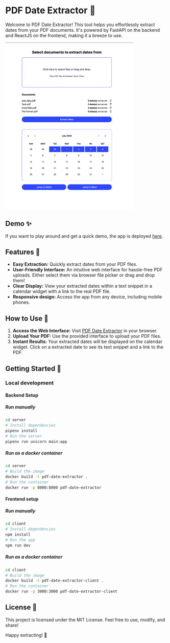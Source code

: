 # PDF Date Extractor 📅

Welcome to PDF Date Extractor! This tool helps you effortlessly extract dates from your PDF documents. It's powered by FastAPI on the backend and ReactJS on the frontend, making it a breeze to use.

<img src="app-in-action.png" alt="App in action" width="400">

## Demo ✨

If you want to play around and get a quick demo, the app is deployed [here](https://pdf-date-extractor.vercel.app/).

## Features 🚀

- **Easy Extraction:** Quickly extract dates from your PDF files.
- **User-Friendly Interface:** An intuitive web interface for hassle-free PDF uploads. Either select them via browser file picker or drag and drop them!
- **Clear Display:** View your extracted dates within a text snippet in a calendar widget with a link to the real PDF file.
- **Responsive design:** Access the app from any device, including mobile phones.

## How to Use 📝

1. **Access the Web Interface:** Visit [PDF Date Extractor](https://pdf-date-extractor.vercel.app/) in your browser.
2. **Upload Your PDF:** Use the provided interface to upload your PDF files.
3. **Instant Results:** Your extracted dates will be displayed on the calendar widget. Click on a extracted date to see its text snippet and a link to the PDF.

## Getting Started 🏁

### Local development

#### Backend Setup

##### Run manually

```bash
cd server
# Install dependencies
pipenv install
# Run the server
pipenv run uvicorn main:app
```

##### Run as a docker container

```bash
cd server
# Build the image
docker build -t pdf-date-extractor .
# Run the container
docker run -p 8000:8000 pdf-date-extractor
```

#### Frontend setup

##### Run manually

```bash
cd client
# Install dependencies
npm install
# Run the app
npm run dev
```

##### Run as a docker container

```bash
cd client
# Build the image
docker build -t pdf-date-extractor-client .
# Run the container
docker run -p 3000:3000 pdf-date-extractor-client
```

## License 📜

This project is licensed under the MIT License. Feel free to use, modify, and share!

Happy extracting! 🎉
